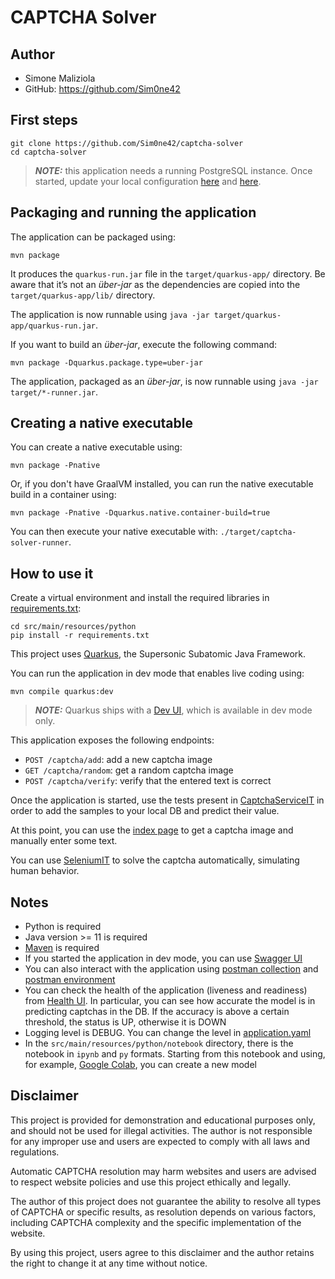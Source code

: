 # CAPTCHA Solver

## Author

* Simone Maliziola
* GitHub: https://github.com/Sim0ne42

## First steps

```
git clone https://github.com/Sim0ne42/captcha-solver
cd captcha-solver
```

> **_NOTE:_**  this application needs a running PostgreSQL instance. Once started, update your local
> configuration [here](src/main/resources/application.yaml) and [here](src/main/resources/python/captcha.py).

## Packaging and running the application

The application can be packaged using:

```shell script
mvn package
```

It produces the `quarkus-run.jar` file in the `target/quarkus-app/` directory.
Be aware that it’s not an _über-jar_ as the dependencies are copied into the `target/quarkus-app/lib/` directory.

The application is now runnable using `java -jar target/quarkus-app/quarkus-run.jar`.

If you want to build an _über-jar_, execute the following command:

```shell script
mvn package -Dquarkus.package.type=uber-jar
```

The application, packaged as an _über-jar_, is now runnable using `java -jar target/*-runner.jar`.

## Creating a native executable

You can create a native executable using:

```shell script
mvn package -Pnative
```

Or, if you don't have GraalVM installed, you can run the native executable build in a container using:

```shell script
mvn package -Pnative -Dquarkus.native.container-build=true
```

You can then execute your native executable with: `./target/captcha-solver-runner`.

## How to use it

Create a virtual environment and install the required libraries
in [requirements.txt](src/main/resources/python/requirements.txt):

```shell script
cd src/main/resources/python   
pip install -r requirements.txt
```

This project uses [Quarkus](https://quarkus.io/), the Supersonic Subatomic Java Framework.

You can run the application in dev mode that enables live coding using:

```shell script
mvn compile quarkus:dev
```

> **_NOTE:_**  Quarkus ships with a [Dev UI](http://localhost:8080/q/dev/), which is available in dev mode only.

This application exposes the following endpoints:

* `POST /captcha/add`: add a new captcha image
* `GET /captcha/random`: get a random captcha image
* `POST /captcha/verify`: verify that the entered text is correct

Once the application is started, use the tests present
in [CaptchaServiceIT](src/test/java/org/captcha/solver/service/CaptchaServiceIT.java)
in order to add the samples to your local DB and predict their value.

At this point, you can use the [index page](http://localhost:63342/captcha-solver/target/classes/index.html)
to get a captcha image and manually enter some text.

You can use [SeleniumIT](src/test/java/org/captcha/solver/SeleniumIT.java) to solve the captcha automatically,
simulating human behavior.

## Notes

* Python is required
* Java version >= 11 is required
* [Maven](https://maven.apache.org/) is required
* If you started the application in dev mode, you can use [Swagger UI](http://localhost:8080/q/swagger-ui/)
* You can also interact with the application using [postman collection](postman_collection.json)
  and [postman environment](postman_environment.json)
* You can check the health of the application (liveness and readiness)
  from [Health UI](http://localhost:8080/q/health-ui/).
  In particular, you can see how accurate the model is in predicting captchas in the DB.
  If the accuracy is above a certain threshold, the status is UP, otherwise it is DOWN
* Logging level is DEBUG. You can change the level in [application.yaml](src/main/resources/application.yaml)
* In the `src/main/resources/python/notebook` directory, there is the notebook in `ipynb` and `py` formats.
  Starting from this notebook and using, for example, [Google Colab](https://colab.research.google.com/),
  you can create a new model

## Disclaimer

This project is provided for demonstration and educational purposes only, and should not be used for illegal
activities. The author is not responsible for any improper use and users are expected to comply with all laws and
regulations.

Automatic CAPTCHA resolution may harm websites and users are advised to respect website policies and use this
project ethically and legally.

The author of this project does not guarantee the ability to resolve all types of CAPTCHA or specific results,
as resolution depends on various factors, including CAPTCHA complexity and the specific implementation of the website.

By using this project, users agree to this disclaimer and the author retains the right to change it at any time
without notice.
